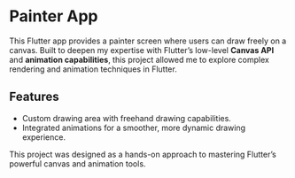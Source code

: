 # Painter App

This Flutter app provides a painter screen where users can draw freely on a canvas. Built to deepen my expertise with Flutter’s low-level **Canvas API** and **animation capabilities**, this project allowed me to explore complex rendering and animation techniques in Flutter.

## Features
- Custom drawing area with freehand drawing capabilities.
- Integrated animations for a smoother, more dynamic drawing experience.

This project was designed as a hands-on approach to mastering Flutter’s powerful canvas and animation tools.
